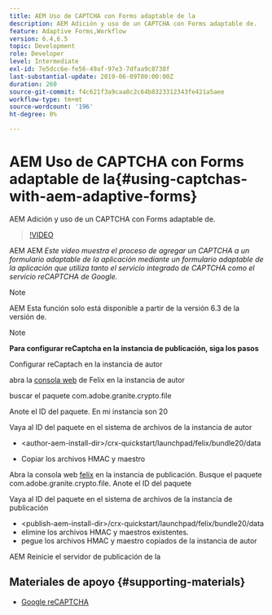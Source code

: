 ```yaml
---
title: AEM Uso de CAPTCHA con Forms adaptable de la
description: AEM Adición y uso de un CAPTCHA con Forms adaptable de.
feature: Adaptive Forms,Workflow
version: 6.4,6.5
topic: Development
role: Developer
level: Intermediate
exl-id: 7e5dcc6e-fe56-49af-97e3-7dfaa9c8738f
last-substantial-update: 2019-06-09T00:00:00Z
duration: 260
source-git-commit: f4c621f3a9caa8c2c64b8323312343fe421a5aee
workflow-type: tm+mt
source-wordcount: '196'
ht-degree: 0%

---
```


# AEM Uso de CAPTCHA con Forms adaptable de la{#using-captchas-with-aem-adaptive-forms}

AEM Adición y uso de un CAPTCHA con Forms adaptable de.

>[!VIDEO](https://video.tv.adobe.com/v/18336?quality=12&learn=on)

AEM AEM *Este vídeo muestra el proceso de agregar un CAPTCHA a un formulario adaptable de la aplicación mediante un formulario adaptable de la aplicación que utiliza tanto el servicio integrado de CAPTCHA como el servicio reCAPTCHA de Google.*

>[!NOTE]
>
>AEM Esta función solo está disponible a partir de la versión 6.3 de la versión de.

>[!NOTE]
>
>**Para configurar reCaptcha en la instancia de publicación, siga los pasos**
>
>Configurar reCaptach en la instancia de autor
>
>abra la [consola web](http://localhost:4502/system/console/bundles) de Felix en la instancia de autor
>
>buscar el paquete com.adobe.granite.crypto.file
>
>Anote el ID del paquete. En mi instancia son 20
>
>Vaya al ID del paquete en el sistema de archivos de la instancia de autor
>
>* &lt;author-aem-install-dir>/crx-quickstart/launchpad/felix/bundle20/data
* Copiar los archivos HMAC y maestro
>
Abra la consola web [felix](http://localhost:4502/system/console/bundles) en la instancia de publicación. Busque el paquete com.adobe.granite.crypto.file. Anote el ID del paquete
>
Vaya al ID del paquete en el sistema de archivos de la instancia de publicación
>
* &lt;publish-aem-install-dir>/crx-quickstart/launchpad/felix/bundle20/data
* elimine los archivos HMAC y maestros existentes.
* pegue los archivos HMAC y maestro copiados de la instancia de autor
>
AEM Reinicie el servidor de publicación de la

## Materiales de apoyo {#supporting-materials}

* [Google reCAPTCHA](https://www.google.com/recaptcha)
